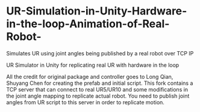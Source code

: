 # UR-Simulation-in-Unity-Hardware-in-the-loop-Animation-of-Real-Robot-
Simulates UR using joint angles being published by a real robot over TCP IP 

UR Simulator in Unity for replicating real UR with hardware in the loop

All the credit for original package and controller goes to Long Qian, Shuyang Chen for creating the prefab and initial script. This fork contains a TCP server that can connect to real UR5/UR10 and some modifications in the joint angle mapping to replicate actual robot. You need to publish joint angles from UR script to this server in order to replicate motion.
